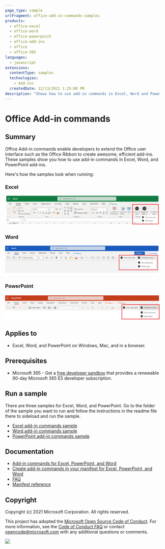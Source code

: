 ```yaml
---
page_type: sample
urlFragment: office-add-in-commands-samples
products:
  - office-excel
  - office-word
  - office-powerpoint
  - office-add-ins
  - office
  - office-365
languages:
  - javascript
extensions:
  contentType: samples
  technologies:
    - Add-ins
  createdDate: 12/13/2021 1:25:00 PM
description: "Shows how to use add-in commands in Excel, Word and PowerPoint add-ins."
---
```


# Office Add-in commands

## Summary

Office Add-in commands enable developers to extend the Office user interface such as the Office Ribbon to create awesome, efficient add-ins. These samples show you how to use add-in commands in Excel, Word, and PowerPoint add-ins.

Here's how the samples look when running:

### Excel

![](./images/excel-ribbon-buttons.png)

### Word

![](./images/word-ribbon-buttons.png)

### PowerPoint

![](./images/powerpoint-ribbon-buttons.png)

## Applies to

- Excel, Word, and PowerPoint on Windows, Mac, and in a browser.

## Prerequisites

- Microsoft 365 - Get a [free developer sandbox](https://developer.microsoft.com/microsoft-365/dev-program#Subscription) that provides a renewable 90-day Microsoft 365 E5 developer subscription.

## Run a sample

There are three samples for Excel, Word, and PowerPoint. Go to the folder of the sample you want to run and follow the instructions in the readme file there to sideload and run the sample.

- [Excel add-in commands sample](./excel/)
- [Word add-in commands sample](./word/)
- [PowerPoint add-in commands sample](./powerpoint/)

## Documentation

- [Add-in commands for Excel, PowerPoint, and Word](https://docs.microsoft.com/office/dev/add-ins/design/add-in-commands)
- [Create add-in commands in your manifest for Excel, PowerPoint, and Word](https://docs.microsoft.com/office/dev/add-ins/develop/create-addin-commands)
- [FAQ](FAQ.md)
- [Manifest reference](https://docs.microsoft.com/office/dev/add-ins/reference/manifest/extensionpoint)

## Copyright

Copyright (c) 2021 Microsoft Corporation. All rights reserved.

This project has adopted the [Microsoft Open Source Code of Conduct](https://opensource.microsoft.com/codeofconduct/). For more information, see the [Code of Conduct FAQ](https://opensource.microsoft.com/codeofconduct/faq/) or contact [opencode@microsoft.com](mailto:opencode@microsoft.com) with any additional questions or comments.

<img src="https://telemetry.sharepointpnp.com/pnp-officeaddins/samples/office-add-in-commands" />
